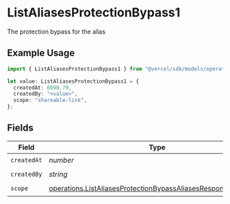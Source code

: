 # ListAliasesProtectionBypass1

The protection bypass for the alias

## Example Usage

```typescript
import { ListAliasesProtectionBypass1 } from "@vercel/sdk/models/operations/listaliases.js";

let value: ListAliasesProtectionBypass1 = {
  createdAt: 6090.79,
  createdBy: "<value>",
  scope: "shareable-link",
};
```

## Fields

| Field                                                                                                                                          | Type                                                                                                                                           | Required                                                                                                                                       | Description                                                                                                                                    |
| ---------------------------------------------------------------------------------------------------------------------------------------------- | ---------------------------------------------------------------------------------------------------------------------------------------------- | ---------------------------------------------------------------------------------------------------------------------------------------------- | ---------------------------------------------------------------------------------------------------------------------------------------------- |
| `createdAt`                                                                                                                                    | *number*                                                                                                                                       | :heavy_check_mark:                                                                                                                             | N/A                                                                                                                                            |
| `createdBy`                                                                                                                                    | *string*                                                                                                                                       | :heavy_check_mark:                                                                                                                             | N/A                                                                                                                                            |
| `scope`                                                                                                                                        | [operations.ListAliasesProtectionBypassAliasesResponse200Scope](../../models/operations/listaliasesprotectionbypassaliasesresponse200scope.md) | :heavy_check_mark:                                                                                                                             | N/A                                                                                                                                            |